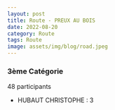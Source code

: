 ```yaml
---
layout: post
title: Route - PREUX AU BOIS
date: 2022-08-20
category: Route
tags: Route
image: assets/img/blog/road.jpeg
---
```


### 3ème Catégorie
48 participants
- HUBAUT CHRISTOPHE : 3
